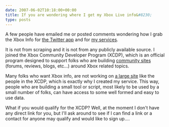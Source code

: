 ```yaml
---
date: 2007-06-02T10:18:00+00:00
title: If you are wondering where I get my Xbox Live info&#8230;
type: posts
---
```

A few people have emailed me or posted comments wondering how I grab the Xbox Info for [the Twitter app](http://www.duncanmackenzie.net/blog/connect-your-xbox-360-gamertag-to-twitter/) and for [my services](http://www.duncanmackenzie.net/blog/put-up-a-rest-api-for-xbox-gamertag-data/).

It is not from scraping and it is not from any publicly available source. I joined the Xbox Community Developer Program (XCDP), which is an official program designed to support folks who are building [community sites](http://www.xboxusersgroup.com/index.php) (forums, reviews, blogs, etc...) around Xbox related topics.

Many folks who want Xbox info, are not working on [a large site](http://www.mygamercard.net/) like the people in the XCDP, which is exactly why I created my service. This way, people who are building a small tool or script, most likely to be used by a small number of folks, can have access to some well formed and easy to use data.

What if you would qualify for the XCDP? Well, at the moment I don't have any direct link for you, but I'll ask around to see if I can find a link or a contact for anyone may qualify and would like to sign up....
